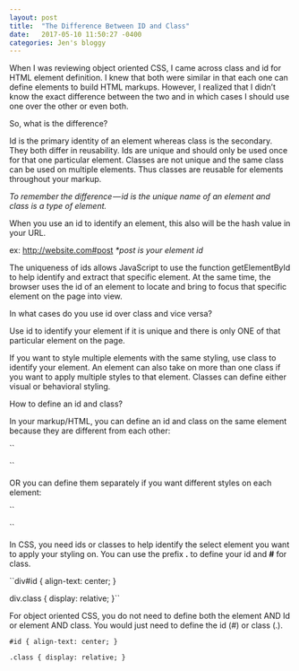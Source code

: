 ```yaml
---
layout: post
title:  "The Difference Between ID and Class"
date:   2017-05-10 11:50:27 -0400
categories: Jen's bloggy
---
```


When I was reviewing object oriented CSS, I came across class and id for HTML element definition. I knew that both were similar in that each one can define elements to build HTML markups. However, I realized that I didn’t know the exact difference between the two and in which cases I should use one over the other or even both.

So, what is the difference?

Id is the primary identity of an element whereas class is the secondary. They both differ in reusability. Ids are unique and should only be used once for that one particular element. Classes are not unique and the same class can be used on multiple elements. Thus classes are reusable for elements throughout your markup.

_To remember the difference — id is the unique name of an element and class is a type of element._

When you use an id to identify an element, this also will be the hash value in your URL.

ex: http://website.com#post
_*post is your element id_

The uniqueness of ids allows JavaScript to use the function getElementById to help identify and extract that specific element. At the same time, the browser uses the id of an element to locate and bring to focus that specific element on the page into view.

In what cases do you use id over class and vice versa?

Use id to identify your element if it is unique and there is only ONE of that particular element on the page.

If you want to style multiple elements with the same styling, use class to identify your element. An element can also take on more than one class if you want to apply multiple styles to that element. Classes can define either visual or behavioral styling.

How to define an id and class?

In your markup/HTML, you can define an id and class on the same element because they are different from each other:

``<div id='idName' class='className'>
  </div>``

OR you can define them separately if you want different styles on each element:

``<div id='idName'>
  <div class='className'>
    </div>
  </div>``

In CSS, you need ids or classes to help identify the select element you want to apply your styling on. You can use the prefix **.** to define your id and **#** for class.

``div#id {
  align-text: center;
}

div.class {
  display: relative;
}``

For object oriented CSS, you do not need to define both the element AND Id or element AND class. You would just need to define the id (#) or class (.).


``#id {
  align-text: center;
}``

``.class {
  display: relative;
}``
